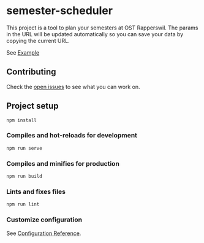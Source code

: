 # semester-scheduler
This project is a tool to plan your semesters at OST Rapperswil. The params in the URL will be updated automatically so you can save your data by copying the current URL.

See [Example](https://lost.university/#/plan/An1I_DMI_OOP1_AutPy_Dbs1_Bsys1-An2I_AutoSpr_Bsys2_OOP2_ExEv-WE1_AlgDat_AIFo_DigCod_CN1-ParProg_SecSoW_AIAp_DatEng_CySec_FP-CoBau_MsTe_CPl_SEP1_RheKI_EnglScience-CPlA_DSy_SEP2_SEProj_KatGWR_PhAI-PF_AppArch_SAI21_PmQm_KommIng2-CldSol_BAI14_WI2)

## Contributing
Check the [open issues](https://github.com/lost-university/web/issues) to see what you can work on.

## Project setup
```
npm install
```

### Compiles and hot-reloads for development
```
npm run serve
```

### Compiles and minifies for production
```
npm run build
```

### Lints and fixes files
```
npm run lint
```

### Customize configuration
See [Configuration Reference](https://cli.vuejs.org/config/).
